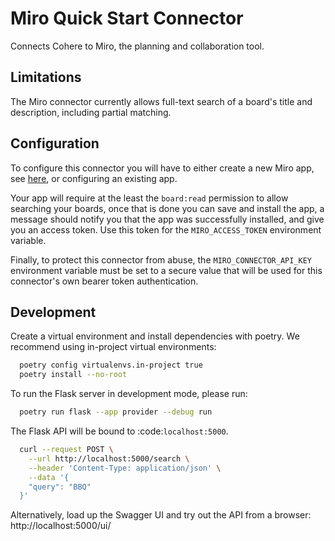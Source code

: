 # Miro Quick Start Connector

Connects Cohere to Miro, the planning and collaboration tool.

## Limitations

The Miro connector currently allows full-text search of a board's title and description, including partial matching.

## Configuration

To configure this connector you will have to either create a new Miro app, see [here](https://developers.miro.com/docs/rest-api-build-your-first-hello-world-app#step-1-create-your-app-in-miro), or configuring an existing app.

Your app will require at the least the `board:read` permission to allow searching your boards, once that is done you can save and install the app, a message should notify you that the app was successfully installed, and give you an access token. Use this token for the `MIRO_ACCESS_TOKEN` environment variable.

Finally, to protect this connector from abuse, the `MIRO_CONNECTOR_API_KEY` environment variable must be set to a secure value that will be used for this connector's own bearer token authentication.


## Development

Create a virtual environment and install dependencies with poetry. We recommend using in-project virtual environments:

```bash
  poetry config virtualenvs.in-project true
  poetry install --no-root
```

To run the Flask server in development mode, please run:

```bash
  poetry run flask --app provider --debug run
```

The Flask API will be bound to :code:`localhost:5000`.

```bash
  curl --request POST \
    --url http://localhost:5000/search \
    --header 'Content-Type: application/json' \
    --data '{
    "query": "BBQ"
  }'
```

Alternatively, load up the Swagger UI and try out the API from a browser: http://localhost:5000/ui/
